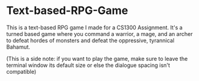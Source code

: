 # Text-based-RPG-Game
This is a text-based RPG game I made for a CS1300 Assignment. It's a turned based game where you command a warrior, a mage, and an archer to defeat hordes of monsters and defeat the oppressive, tyrannical Bahamut. 

(This is a side note: if you want to play the game, make sure to leave the terminal window its default size or else the dialogue spacing isn't compatible)
